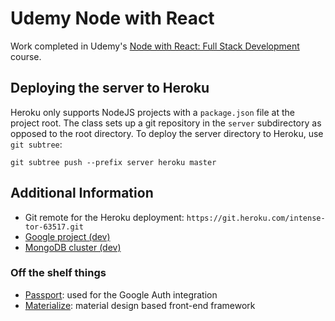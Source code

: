 # Udemy Node with React

Work completed in Udemy's [Node with React: Full Stack Development](https://www.udemy.com/course/node-with-react-fullstack-web-development/) course.

## Deploying the server to Heroku

Heroku only supports NodeJS projects with a `package.json` file at the project root. The class sets up a git repository in the `server` subdirectory as opposed to the root directory. To deploy the server directory to Heroku, use `git subtree`:

```
git subtree push --prefix server heroku master
```

## Additional Information

- Git remote for the Heroku deployment: `https://git.heroku.com/intense-tor-63517.git`
- [Google project (dev)](https://console.developers.google.com/apis/dashboard?project=manifest-craft-263020)
- [MongoDB cluster (dev)](https://cloud.mongodb.com/v2/5e050f2179358e85069be8da#clusters)

### Off the shelf things

- [Passport](http://www.passportjs.org/): used for the Google Auth integration
- [Materialize](https://materializecss.com/): material design based front-end framework
